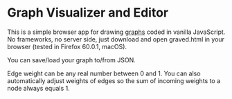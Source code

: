 # Graph Visualizer and Editor

This is a simple browser app for drawing [graphs](https://en.wikipedia.org/wiki/Graph_(discrete_mathematics)) coded in vanilla JavaScript. No frameworks, no server side,
just download and open graved.html in your browser (tested in Firefox 60.0.1, macOS).

You can save/load your graph to/from JSON.

Edge weight can be any real number between 0 and 1. You can also automatically adjust weights of edges
so the sum of incoming weights to a node always equals 1.
